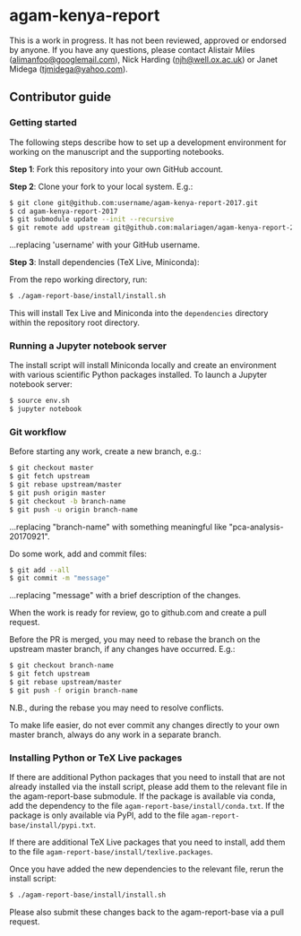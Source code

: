 # agam-kenya-report

This is a work in progress. It has not been reviewed, approved or
endorsed by anyone. If you have any questions, please contact Alistair
Miles (alimanfoo@googlemail.com), Nick Harding (njh@well.ox.ac.uk) or
Janet Midega (tjmidega@yahoo.com).

## Contributor guide

### Getting started

The following steps describe how to set up a development environment
for working on the manuscript and the supporting notebooks.

**Step 1**: Fork this repository into your own GitHub account.

**Step 2**: Clone your fork to your local system. E.g.:

```bash
$ git clone git@github.com:username/agam-kenya-report-2017.git
$ cd agam-kenya-report-2017
$ git submodule update --init --recursive
$ git remote add upstream git@github.com:malariagen/agam-kenya-report-2017.git
```

...replacing 'username' with your GitHub username.

**Step 3**: Install dependencies (TeX Live, Miniconda):

From the repo working directory, run:

```bash
$ ./agam-report-base/install/install.sh
```

This will install Tex Live and Miniconda into the ``dependencies``
directory within the repository root directory.

### Running a Jupyter notebook server

The install script will install Miniconda locally and create an
environment with various scientific Python packages installed. To launch 
a Jupyter notebook server:

```bash
$ source env.sh
$ jupyter notebook
```

### Git workflow

Before starting any work, create a new branch, e.g.:

```bash
$ git checkout master
$ git fetch upstream
$ git rebase upstream/master
$ git push origin master
$ git checkout -b branch-name
$ git push -u origin branch-name
```

...replacing "branch-name" with something meaningful like
"pca-analysis-20170921".

Do some work, add and commit files:

```bash
$ git add --all
$ git commit -m "message"
```

...replacing "message" with a brief description of the changes.

When the work is ready for review, go to github.com and create a pull
request.

Before the PR is merged, you may need to rebase the branch on the
upstream master branch, if any changes have occurred. E.g.:

```bash
$ git checkout branch-name
$ git fetch upstream
$ git rebase upstream/master
$ git push -f origin branch-name
```

N.B., during the rebase you may need to resolve conflicts.

To make life easier, do not ever commit any changes directly to your
own master branch, always do any work in a separate branch.

### Installing Python or TeX Live packages

If there are additional Python packages that you need to install that
are not already installed via the install script, please add them to
the relevant file in the agam-report-base submodule. If the package is
available via conda, add the dependency to the file
``agam-report-base/install/conda.txt``. If the package is only
available via PyPI, add to the file
``agam-report-base/install/pypi.txt``.

If there are additional TeX Live packages that you need to install,
add them to the file ``agam-report-base/install/texlive.packages``.

Once you have added the new dependencies to the relevant file, rerun
the install script:

```bash
$ ./agam-report-base/install/install.sh
```

Please also submit these changes back to the agam-report-base via a
pull request.
